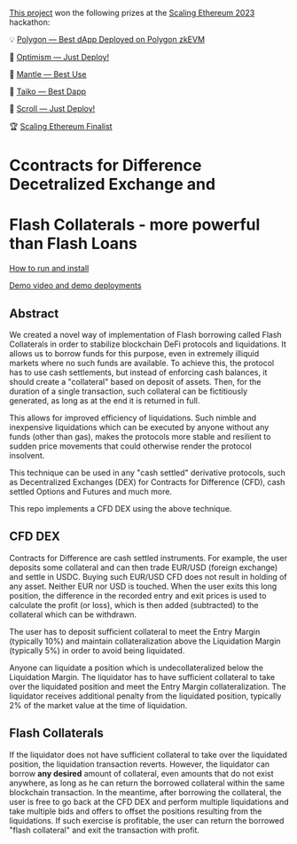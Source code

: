 [This project](https://ethglobal.com/showcase/cfd-dex-and-flash-trillions-ad666) won the following prizes at the [Scaling Ethereum 2023](https://ethglobal.com/events/scaling2023) hackathon:

💡 [Polygon — Best dApp Deployed on Polygon zkEVM](https://ethglobal.com/showcase/cfd-dex-and-flash-trillions-ad666)

🔴 [Optimism — Just Deploy!](https://ethglobal.com/showcase/cfd-dex-and-flash-trillions-ad666)

🥇 [Mantle — Best Use](https://ethglobal.com/showcase/cfd-dex-and-flash-trillions-ad666)

🥈 [Taiko — Best Dapp](https://ethglobal.com/showcase/cfd-dex-and-flash-trillions-ad666)

📜 [Scroll — Just Deploy!](https://ethglobal.com/showcase/cfd-dex-and-flash-trillions-ad666)

🏆 [Scaling Ethereum Finalist](https://ethglobal.com/showcase/cfd-dex-and-flash-trillions-ad666)

# Ccontracts for Difference Decetralized Exchange and 
# Flash Collaterals - more powerful than Flash Loans

[How to run and install](HOWTO.md)

[Demo video and demo deployments](./demo/README.md)

## Abstract

We created a novel way of implementation of Flash borrowing called Flash Collaterals in order to stabilize blockchain DeFi protocols and liquidations. It allows us to borrow funds for this purpose, even in extremely illiquid markets where no such funds are available. To achieve this, the protocol has to use cash settlements, but instead of enforcing cash balances, it should create a "collateral" based on deposit of assets. Then, for the duration of a single transaction, such collateral can be fictitiously generated, as long as at the end it is returned in full.

This allows for improved efficiency of liquidations. Such nimble and inexpensive liquidations which can be executed by anyone without any funds (other than gas), makes the protocols more stable and resilient to sudden price movements that could otherwise render the protocol insolvent.

This technique can be used in any "cash settled" derivative protocols, such as Decentralized Exchanges (DEX) for Contracts for Difference (CFD), cash settled Options and Futures and much more. 

This repo implements a CFD DEX using the above technique. 

## CFD DEX

Contracts for Difference are cash settled instruments. For example, the user deposits some collateral and can then trade EUR/USD (foreign exchange) and settle in USDC. Buying such EUR/USD CFD does not result in holding of any asset. Neither EUR nor USD is touched. When the user exits this long position, the difference in the recorded entry and exit prices is used to calculate the profit (or loss), which is then added (subtracted) to the collateral which can be withdrawn.

The user has to deposit sufficient collateral to meet the Entry Margin (typically 10%) and maintain collateralization above the Liquidation Margin (typically 5%) in order to avoid being liquidated. 

Anyone can liquidate a position which is undecollateralized below the Liquidation Margin. The liquidator has to have sufficient collateral to take over the liquidated position and meet the Entry Margin collateralization. The liquidator receives additional penalty from the liquidated position, typically 2% of the market value at the time of liquidation.

## Flash Collaterals

If the liquidator does not have sufficient collateral to take over the liquidated position, the liquidation transaction reverts. However, the liquidator can borrow **any desired** amount of collateral, even amounts that do not exist anywhere, as long as he can return the borrowed collateral within the same blockchain transaction. In the meantime, after borrowing the collateral, the user is free to go back at the CFD DEX and perform multiple liquidations and take multiple bids and offers to offset the positions resulting from the liquidations. If such exercise is profitable, the user can return the borrowed "flash collateral" and exit the transaction with profit.
